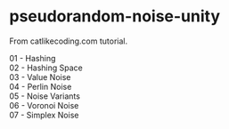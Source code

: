 # pseudorandom-noise-unity
From catlikecoding.com tutorial.

01 - Hashing\
02 - Hashing Space\
03 - Value Noise\
04 - Perlin Noise\
05 - Noise Variants\
06 - Voronoi Noise\
07 - Simplex Noise
